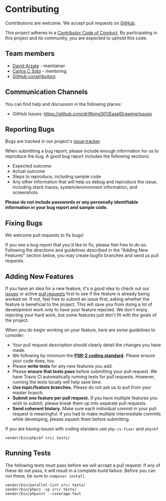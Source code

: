 # Contributing

Contributions are welcome. We accept pull requests on [GitHub](https://github.com/driftking301/EaselDrawing).

This project adheres to a
[Contributor Code of Conduct](https://github.com/driftking301/EaselDrawing/blob/master/CODE_OF_CONDUCT.md).
By participating in this project and its community, you are expected to uphold this code.

## Team members

* [David Arzate](https://github.com/driftking301) - maintainer
* [Carlos C Soto](https://github.com/eclipxe13) - mentoring
* [GitHub constributors](https://github.com/driftking301/EaselDrawing/graphs/contributors)

## Communication Channels

You can find help and discussion in the following places:

* GitHub Issues: <https://github.com/driftking301/EaselDrawing/issues>

## Reporting Bugs

Bugs are tracked in our project's [issue tracker](https://github.com/driftking301/EaselDrawing/issues).

When submitting a bug report, please include enough information for us to reproduce the bug.
A good bug report includes the following sections:

* Expected outcome
* Actual outcome
* Steps to reproduce, including sample code
* Any other information that will help us debug and reproduce the issue, including stack traces, system/environment information, and screenshots

**Please do not include passwords or any personally identifiable information in your bug report and sample code.**

## Fixing Bugs

We welcome pull requests to fix bugs!

If you see a bug report that you'd like to fix, please feel free to do so. Following the directions and guidelines described in the "Adding New Features" section below, you may create bugfix branches and send us pull requests.

## Adding New Features

If you have an idea for a new feature, it's a good idea to check out our
[issues](https://github.com/driftking301/EaselDrawing/issues) or active
[pull requests](https://github.com/driftking301/EaselDrawing/pulls)
first to see if the feature is already being worked on.
If not, feel free to submit an issue first, asking whether the feature is beneficial to the project.
This will save you from doing a lot of development work only to have your feature rejected.
We don't enjoy rejecting your hard work, but some features just don't fit with the goals of the project.

When you do begin working on your feature, here are some guidelines to consider:

* Your pull request description should clearly detail the changes you have made.
* We following by minimum the **[PSR-2 coding standard](http://www.php-fig.org/psr/psr-2/)**. Please ensure your code does, too.
* Please **write tests** for any new features you add.
* Please **ensure that tests pass** before submitting your pull request. We have Travis CI automatically running tests for pull requests. However, running the tests locally will help save time.
* **Use topic/feature branches.** Please do not ask us to pull from your master branch.
* **Submit one feature per pull request.** If you have multiple features you wish to submit, please break them up into separate pull requests.
* **Send coherent history**. Make sure each individual commit in your pull request is meaningful. If you had to make multiple intermediate commits while developing, please squash them before submitting.

If you are having issues with coding standars use `php-cs-fixer` and `phpcbf`

```shell
vendor/bin/phpcbf src/ tests/
```

## Running Tests

The following tests must pass before we will accept a pull request. If any of these do not pass,
it will result in a complete build failure. Before you can run these, be sure to `composer install`.

```shell
vendor/bin/parallel-lint src/ tests/
vendor/bin/phpcs -sp src/ tests/
vendor/bin/phpunit --coverage-text
```
